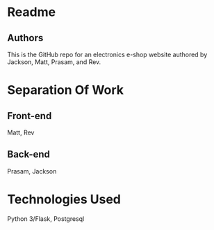 # Readme
## Authors
This is the GitHub repo for an electronics e-shop website authored by Jackson, Matt, Prasam, and Rev.

# Separation Of Work
## Front-end
Matt, Rev
## Back-end
Prasam, Jackson

# Technologies Used
Python 3/Flask, Postgresql
